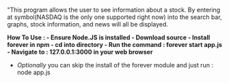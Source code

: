 "This program allows the user to see information about a stock. By entering at symbol(NASDAQ is the only one supported right now) into the search bar, graphs, stock information, and news will all be displayed. 

<b>
How To Use : 
- Ensure Node.JS is installed
- Download source
- Install forever in npm
- cd into directory
- Run the command : forever start app.js
- Navigate to : 127.0.0.1:3000 in your web browser
</b>

- <i>Optionally</i> you can skip the install of the forever module and just run : node app.js
